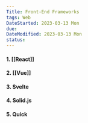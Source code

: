 ```yaml
---
Title: Front-End Frameworks
tags: Web
DateStarted: 2023-03-13 Mon
due:
DateModified: 2023-03-13 Mon
status:
---
```


#### 1. [[React]]

#### 2. [[Vue]]

#### 3. Svelte

#### 4. Solid.js

#### 5. Quick

